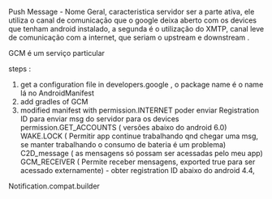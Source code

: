 Push Message - Nome Geral, caracteristica servidor ser a parte ativa, ele utiliza o canal de comunicação que o google deixa aberto com os devices que tenham android instalado, a segunda é o utilização do XMTP, canal leve de comunicação com a internet, que seriam o upstream e downstream .

GCM é um serviço particular

steps :
1. get a configuration file in developers.google , o package name é o name lá no AndroidManifest
2. add gradles of GCM
3. modified manifest with permission.INTERNET poder enviar Registration ID para enviar msg do servidor para os devices
    permission.GET_ACCOUNTS ( versões abaixo do android 6.0)
    WAKE.LOCK ( Permitir app continue trabalhando qnd chegar uma msg, se manter trabalhando o consumo de bateria é um problema)
    C2D_message ( as mensagens só possam ser acessadas pelo meu app)
    GCM_RECEIVER ( Permite receber mensagens, exported true para ser acessado externamente) - obter registration ID abaixo do android 4.4,

Notification.compat.builder